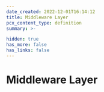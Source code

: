```yaml
---
date_created: 2022-12-01T16:14:12
title: Middleware Layer
pcx_content_type: definition
summary: >-

hidden: true
has_more: false
has_links: false
---
```


# Middleware Layer
